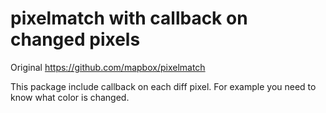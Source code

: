 # pixelmatch with callback on changed pixels

Original https://github.com/mapbox/pixelmatch

This package include callback on each diff pixel.
For example you need to know what color is changed.
